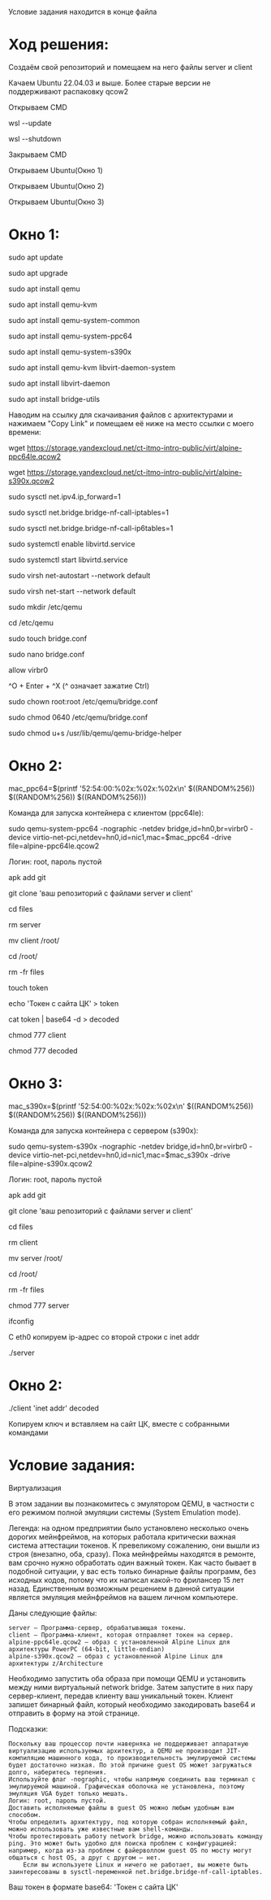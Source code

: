 Условие задания находится в конце файла

# Ход решения:

Создаём свой репозиторий и помещаем на него файлы server и client

Качаем Ubuntu 22.04.03 и выше. Более старые версии не поддерживают распаковку qcow2

Открываем CMD

wsl --update

wsl --shutdown

Закрываем CMD

Открываем Ubuntu(Окно 1)

Открываем Ubuntu(Окно 2)

Открываем Ubuntu(Окно 3)

# Окно 1:
sudo apt update

sudo apt upgrade

sudo apt install qemu

sudo apt install qemu-kvm

sudo apt install qemu-system-common

sudo apt install qemu-system-ppc64

sudo apt install qemu-system-s390x

sudo apt install qemu-kvm libvirt-daemon-system

sudo apt install libvirt-daemon

sudo apt install bridge-utils

Наводим на ссылку для скачаивания файлов с архитектурами и нажимаем "Copy Link" и помещаем её ниже на место ссылки с моего времени:

wget https://storage.yandexcloud.net/ct-itmo-intro-public/virt/alpine-ppc64le.qcow2

wget https://storage.yandexcloud.net/ct-itmo-intro-public/virt/alpine-s390x.qcow2

sudo sysctl net.ipv4.ip_forward=1

sudo sysctl net.bridge.bridge-nf-call-iptables=1

sudo sysctl net.bridge.bridge-nf-call-ip6tables=1

sudo systemctl enable libvirtd.service

sudo systemctl start libvirtd.service

sudo virsh net-autostart --network default

sudo virsh net-start --network default

sudo mkdir /etc/qemu

cd /etc/qemu

sudo touch bridge.conf

sudo nano bridge.conf

allow virbr0

^O + Enter + ^X (^ означает зажатие Ctrl)

sudo chown root:root /etc/qemu/bridge.conf

sudo chmod 0640 /etc/qemu/bridge.conf

sudo chmod u+s /usr/lib/qemu/qemu-bridge-helper

# Окно 2:
mac_ppc64=$(printf '52:54:00:%02x:%02x:%02x\n' $((RANDOM%256)) $((RANDOM%256)) $((RANDOM%256)))

Команда для запуска контейнера с клиентом (ppc64le):

sudo qemu-system-ppc64 -nographic -netdev bridge,id=hn0,br=virbr0 -device virtio-net-pci,netdev=hn0,id=nic1,mac=$mac_ppc64 -drive file=alpine-ppc64le.qcow2

Логин: root, пароль пустой

apk add git

git clone 'ваш репозиторий с файлами server и client'

cd files

rm server

mv client /root/

cd /root/

rm -fr files

touch token

echo 'Токен с сайта ЦК' > token

cat token | base64 -d > decoded

chmod 777 client

chmod 777 decoded

# Окно 3:
mac_s390x=$(printf '52:54:00:%02x:%02x:%02x\n' $((RANDOM%256)) $((RANDOM%256)) $((RANDOM%256)))

Команда для запуска контейнера с сервером (s390x):

sudo qemu-system-s390x -nographic -netdev bridge,id=hn0,br=virbr0 -device virtio-net-pci,netdev=hn0,id=nic1,mac=$mac_s390x -drive file=alpine-s390x.qcow2

Логин: root, пароль пустой

apk add git

git clone 'ваш репозиторий с файлами server и client'

cd files

rm client

mv server /root/

cd /root/

rm -fr files

chmod 777 server

ifconfig

С eth0 копируем ip-адрес со второй строки с inet addr

./server

# Окно 2:
./client 'inet addr' decoded

Копируем ключ и вставляем на сайт ЦК, вместе с собранными командами

# Условие задания:

Виртуализация

В этом задании вы познакомитесь с эмулятором QEMU, в частности с его режимом полной эмуляции системы (System Emulation mode).

Легенда: на одном предприятии было установлено несколько очень дорогих мейнфреймов, на которых работала критически важная система аттестации токенов. К превеликому сожалению, они вышли из строя (внезапно, оба, сразу). Пока мейнфреймы находятся в ремонте, вам срочно нужно обработать один важный токен. Как часто бывает в подобной ситуации, у вас есть только бинарные файлы программ, без исходных кодов, потому что их написал какой-то фрилансер 15 лет назад. Единственным возможным решением в данной ситуации является эмуляция мейнфреймов на вашем личном компьютере.

Даны следующие файлы:

    server — Программа-сервер, обрабатывающая токены.
    client — Программа-клиент, которая отправляет токен на сервер.
    alpine-ppc64le.qcow2 — образ с установленной Alpine Linux для архитектуры PowerPC (64-bit, little-endian)
    alpine-s390x.qcow2 — образ с установленной Alpine Linux для архитектуры z/Architecture

Необходимо запустить оба образа при помощи QEMU и установить между ними виртуальный network bridge. Затем запустите в них пару сервер-клиент, передав клиенту ваш уникальный токен. Клиент запишет бинарный файл, который необходимо закодировать base64 и отправить в форму на этой странице.

Подсказки:

    Поскольку ваш процессор почти наверняка не поддерживает аппаратную виртуализацию используемых архитектур, а QEMU не производит JIT-компиляцию машинного кода, то производительность эмулируемой системы будет достаточно низкая. По этой причине guest OS может загружаться долго, наберитесь терпения.
    Используйте флаг -nographic, чтобы напрямую соединить ваш терминал с эмулируемой машиной. Графическая оболочка не установлена, поэтому эмуляция VGA будет только мешать.
    Логин: root, пароль пустой.
    Доставить исполняемые файлы в guest OS можно любым удобным вам способом.
    Чтобы определить архитектуру, под которую собран исполняемый файл, можно использовать уже известные вам shell-команды.
    Чтобы протестировать работу network bridge, можно использовать команду ping. Это может быть удобно для поиска проблем с конфигурацией: например, когда из-за проблем с файерволлом guest OS по мосту могут общаться с host OS, а друг с другом — нет.
        Если вы используете Linux и ничего не работает, вы можете быть заинтересованы в sysctl-переменной net.bridge.bridge-nf-call-iptables.

Ваш токен в формате base64: 'Токен с сайта ЦК'
